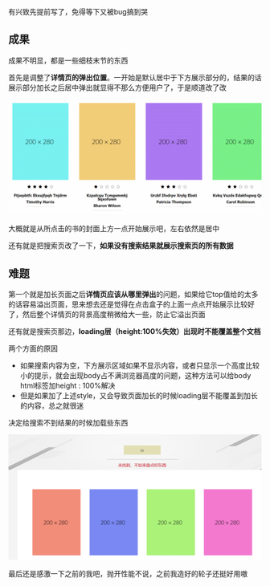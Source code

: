 有兴致先提前写了，免得等下又被bug搞到哭

## 成果

成果不明显，都是一些细枝末节的东西

首先是调整了**详情页的弹出位置**。一开始是默认居中于下方展示部分的，结果的话展示部分加长之后居中弹出就显得不那么方便用户了，于是顺道改了改

<img src = "14.1.gif">

大概就是从所点击的书的封面上方一点开始展示吧，左右依然是居中

还有就是把搜索页改了一下，**如果没有搜索结果就展示搜索页的所有数据**

## 难题

第一个就是加长页面之后**详情页应该从哪里弹出**的问题，如果给它top值给的太多的话容易溢出页面，思来想去还是觉得在点击盒子的上面一点点开始展示比较好了，然后整个详情页的背景高度稍微给大一些，防止它溢出页面

还有就是搜索页那边，**loading层（height:100%失效）出现时不能覆盖整个文档**

两个方面的原因

- 如果搜索内容为空，下方展示区域如果不显示内容，或者只显示一个高度比较小的提示，就会出现body占不满浏览器高度的问题，这种方法可以给body html标签加height : 100%解决
- 但是如果加了上述style，又会导致页面加长的时候loading层不能覆盖到加长的内容，总之就很迷

决定给搜索不到结果的时候加载些东西

<img src = "14.2.png">

最后还是感激一下之前的我吧，抛开性能不说，之前我造好的轮子还挺好用嗷